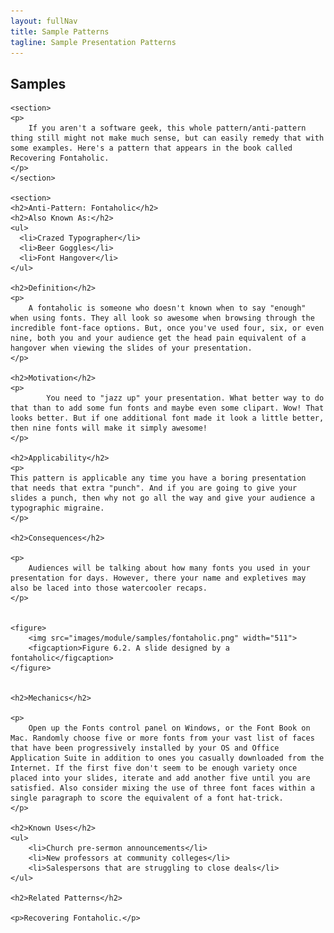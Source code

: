 ```yaml
---
layout: fullNav
title: Sample Patterns
tagline: Sample Presentation Patterns
---
```


<article>
	<h1>Samples</h1>

	<section>
    <p>
        If you aren't a software geek, this whole pattern/anti-pattern thing still might not make much sense, but can easily remedy that with some examples. Here's a pattern that appears in the book called Recovering Fontaholic.
    </p>
	</section>

	<section>
    <h2>Anti-Pattern: Fontaholic</h2>
    <h2>Also Known As:</h2>
    <ul>
      <li>Crazed Typographer</li>
      <li>Beer Goggles</li>
      <li>Font Hangover</li>
    </ul>
    
    <h2>Definition</h2>
    <p>
        A fontaholic is someone who doesn't known when to say "enough" when using fonts. They all look so awesome when browsing through the incredible font-face options. But, once you've used four, six, or even nine, both you and your audience get the head pain equivalent of a hangover when viewing the slides of your presentation.
    </p>
    
    <h2>Motivation</h2>
    <p>
            You need to "jazz up" your presentation. What better way to do that than to add some fun fonts and maybe even some clipart. Wow! That looks better. But if one additional font made it look a little better, then nine fonts will make it simply awesome!
    </p>
    
    <h2>Applicability</h2>
    <p>
    This pattern is applicable any time you have a boring presentation that needs that extra "punch". And if you are going to give your slides a punch, then why not go all the way and give your audience a typographic migraine.
    </p>
    
    <h2>Consequences</h2>

    <p>
        Audiences will be talking about how many fonts you used in your presentation for days. However, there your name and expletives may also be laced into those watercooler recaps.
    </p>
    
    
    <figure>
        <img src="images/module/samples/fontaholic.png" width="511">
        <figcaption>Figure 6.2. A slide designed by a fontaholic</figcaption>
    </figure>
    
    
    <h2>Mechanics</h2>

    <p>
        Open up the Fonts control panel on Windows, or the Font Book on Mac. Randomly choose five or more fonts from your vast list of faces that have been progressively installed by your OS and Office Application Suite in addition to ones you casually downloaded from the Internet. If the first five don't seem to be enough variety once placed into your slides, iterate and add another five until you are satisfied. Also consider mixing the use of three font faces within a single paragraph to score the equivalent of a font hat-trick.
    </p>
    
    <h2>Known Uses</h2>
    <ul>
        <li>Church pre-sermon announcements</li>
        <li>New professors at community colleges</li>
        <li>Salespersons that are struggling to close deals</li>
    </ul>
    
    <h2>Related Patterns</h2>

    <p>Recovering Fontaholic.</p>
  </section>
</article>